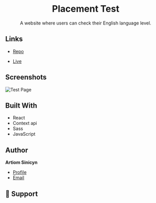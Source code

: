 <h1 align="center">Placement Test</h1>

<p align="center">A website where users can check their English language level.</p>

## Links

-   [Repo](https://github.com/artisyn/placement-test-page 'Placement test page Repo')

-   [Live](https://linguaplacementtest.netlify.app 'Live View')

## Screenshots

![Test Page](../placement-test-page/src/screenshots/placementTestScreenshot.png 'Test Page')

## Built With

-   React
-   Context api
-   Sass
-   JavaScript

## Author

**Artiom Sinicyn**

-   [Profile](https://github.com/artisyn 'Rohit jain')
-   [Email](mailto:artioms1@gmail.com?subject=Hi 'Hi!')

## 🤝 Support

